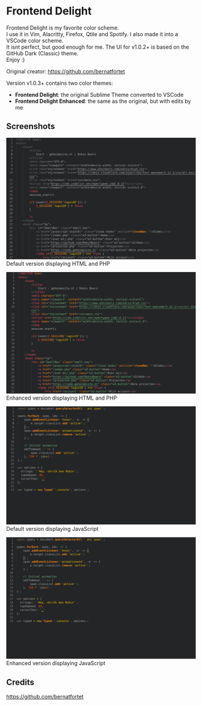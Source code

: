 # Frontend Delight

Frontend Delight is my favorite color scheme.  
I use it in Vim, Alacritty, Firefox, Qtile and Spotify. I also made it into a VSCode color scheme.  
It isnt perfect, but good enough for me. The UI for v1.0.2+ is based on the GitHub Dark (Classic) theme.  
Enjoy :)

Original creator: <https://github.com/bernatfortet>

Version v1.0.3+ contains two color themes:

- **Frontend Delight**: the original Sublime Theme converted to VSCode
- **Frontend Delight Enhanced**: the same as the original, but with edits by me

## Screenshots

![Default version displaying HTML and PHP](./preview1.png)  
Default version displaying HTML and PHP  

![Enhanced version displaying HTML and PHP](./preview1_enhanced.png)  
Enhanced version displaying HTML and PHP  

![Default version displaying JavaScript](./preview2.png)  
Default version displaying JavaScript  

![Enhanced version displaying JavaScript](./preview2_enhanced.png)  
Enhanced version displaying JavaScript  

## Credits

<https://github.com/bernatfortet>
